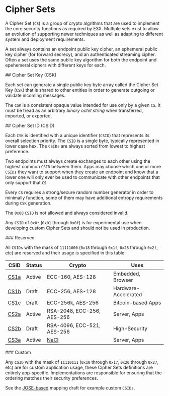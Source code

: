 # Cipher Sets

A Cipher Set (`CS`) is a group of crypto algrithms that are used to implement the core security functions as required by E3X.  Multiple sets exist to allow an evolution of supporting newer techniques as well as adapting to different system and deployment requirements.

A set always contains an endpoint public key cipher, an ephemeral public key cipher (for forward secrecy), and an authenticated streaming cipher.  Often a set uses the same public key algorithm for both the endpoint and epehemeral ciphers with different keys for each.

<a name="csk" />
## Cipher Set Key (CSK)

Each set can generate a single public key byte array called the Cipher Set Key (`CSK`) that is shared to other entities in order to generate outgoing or validate incoming messages.

The `CSK` is a consistent opaque value intended for use only by a given `CS`.  It must be tread as an arbitrary *binary octet string* when transferred, imported, or exported.

<a name="csid" />
## Cipher Set ID (CSID)

Each `CSK` is identified with a unique identifier (`CSID`) that represents its overall selection priority. The `CSID` is a single byte, typically represented in lower case hex. The `CSIDs` are always sorted from lowest to highest preference.

Two endpoints must always create exchanges to each other using the highest common `CSID` between them.  Apps may choose which one or more `CSIDs` they want to support when they create an endpoint and know that a lower one will only ever be used to communicate with other endpoints that only support that `CS`.

Every `CS` requires a strong/secure random number generator in order to minimally function, some of them may have additional entropy requirements during `CSK` generation.

The `0x00` `CSID` is not allowed and always considered invalid.

Any `CSID` of `0x0*` (`0x01` through `0x0f`) is for experimental use when developing custom Cipher Sets and should not be used in production.

<a name="reserved" />
### Reserved

All `CSIDs` with the mask of `11111000` (`0x18` through `0x1f`, `0x28` through `0x2f`, etc) are reserved and their usage is specified in this table:

| CSID          | Status | Crypto                        | Uses                  |
|---------------|--------|-------------------------------|-----------------------|
| [CS1a][]      | Active | ECC-160, AES-128              | Embedded, Browser     |
| [CS1b][]      | Draft  | ECC-256, AES-128              | Hardware-Accelerated  |
| [CS1c][]      | Draft  | ECC-256k, AES-256             | Bitcoin-based Apps    |
| [CS2a][]      | Active | RSA-2048, ECC-256, AES-256    | Server, Apps          |
| [CS2b][]      | Draft  | RSA-4096, ECC-521, AES-256    | High-Security         |
| [CS3a][]      | Active | [NaCl](http://nacl.cr.yp.to/) | Server, Apps          |


<a name="custom" />
### Custom

Any `CSID` with the mask of `11110111` (`0x10` through `0x17`, `0x20` through `0x27`, etc) are for custom application usage, these Cipher Sets definitions are entirely app-specific.  Implementations are responsible for ensuring that the ordering matches their security preferences.

See the [JOSE-based](https://github.com/telehash/telehash.org/blob/master/v3/e3x/cs/jose.md) mapping draft for example custom `CSIDs`.

[CS1a]: 1a.md
[CS1b]: https://github.com/telehash/telehash.org/blob/master/v3/e3x/cs/1b.md
[CS1c]: https://github.com/telehash/telehash.org/blob/master/v3/e3x/cs/1c.md
[CS2a]: 2a.md
[CS2b]: https://github.com/telehash/telehash.org/blob/master/v3/e3x/cs/2b.md
[CS3a]: 3a.md
